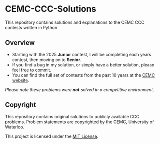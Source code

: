 # CEMC-CCC-Solutions
This repository contains solutions and explanations to the CEMC CCC contests written in Python

## Overview
- Starting with the 2025 **Junior** contest, I will be completing each years contest, then moving on to **Senior**.
- If you find a bug in my solution, or simply have a better solution, please feel free to commit.
- You can find the full set of contests from the past 10 years at the [CEMC website](https://cemc.uwaterloo.ca/resources/past-contests).

*Please note these problems were **not** solved in a competitive environment.*

## Copyright
This repository contains original solutions to publicly available CCC problems. Problem statements are copyrighted by the CEMC, University of Waterloo.

This project is licensed under the [MIT License](LICENSE).

